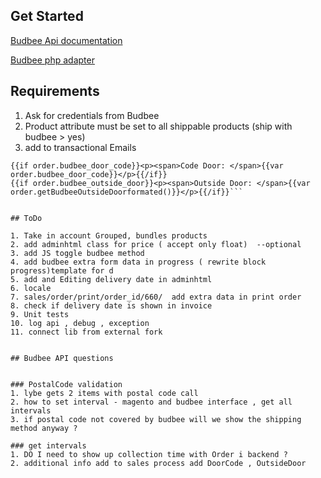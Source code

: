 ## Get Started

[Budbee Api documentation](http://developer.budbee.com)

[Budbee php adapter](https://github.com/budbee/budbee-php)

## Requirements

1. Ask for credentials from Budbee
2. Product attribute must be set to all shippable products (ship with budbee > yes)
3. add to transactional Emails

```<p><span>Selected time:</span> {{var order.getBudbeeDesiredDeliveryFormatedDate()}}</p>
{{if order.budbee_door_code}}<p><span>Code Door: </span>{{var order.budbee_door_code}}</p>{{/if}}
{{if order.budbee_outside_door}}<p><span>Outside Door: </span>{{var order.getBudbeeOutsideDoorformated()}}</p>{{/if}}```


## ToDo

1. Take in account Grouped, bundles products
2. add adminhtml class for price ( accept only float)  --optional
3. add JS toggle budbee method
4. add budbee extra form data in progress ( rewrite block progress)template for d
5. add and Editing delivery date in adminhtml
6. locale
7. sales/order/print/order_id/660/  add extra data in print order
8. check if delivery date is shown in invoice
9. Unit tests
10. log api , debug , exception
11. connect lib from external fork


## Budbee API questions 


### PostalCode validation
1. lybe gets 2 items with postal code call 
2. how to set interval - magento and budbee interface , get all intervals
3. if postal code not covered by budbee will we show the shipping method anyway ?

### get intervals  
1. DO I need to show up collection time with Order i backend ?
2. additional info add to sales process add DoorCode , OutsideDoor 





